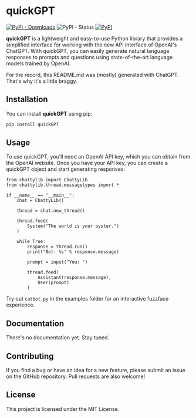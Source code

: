 # quickGPT

[![PyPI - Downloads](https://img.shields.io/pypi/dm/quickgpt?style=for-the-badge)](https://pypi.org/project/quickgpt/)
![PyPI - Status](https://img.shields.io/pypi/status/quickgpt?style=for-the-badge)
[![PyPI](https://img.shields.io/pypi/v/quickgpt?style=for-the-badge)](https://pypi.org/project/quickgpt/)

**quickGPT** is a lightweight and easy-to-use Python library that provides a simplified interface for working with the new API interface of OpenAI's ChatGPT. With quickGPT, you can easily generate natural language responses to prompts and questions using state-of-the-art language models trained by OpenAI.

For the record, this README.md was (mostly) generated with ChatGPT. That's why it's a little braggy.

## Installation

You can install **quickGPT** using pip:

```sh
pip install quickGPT
```

## Usage
To use quickGPT, you'll need an OpenAI API key, which you can obtain from the OpenAI website. Once you have your API key, you can create a quickGPT object and start generating responses:

```
from chattylib import ChattyLib
from chattylib.thread.messagetypes import *

if __name__ == "__main__":
    chat = ChattyLib()

    thread = chat.new_thread()

    thread.feed(
        System("The world is your oyster.")
    )

    while True:
        response = thread.run()
        print("Bot: %s" % response.message)

        prompt = input("You: ")

        thread.feed(
            Assistant(response.message),
            User(prompt)
        )
```

Try out `catbot.py` in the examples folder for an interactive fuzzface experience.

## Documentation
There's no documentation yet. Stay tuned.

## Contributing
If you find a bug or have an idea for a new feature, please submit an issue on the GitHub repository. Pull requests are also welcome!

## License
This project is licensed under the MIT License.
